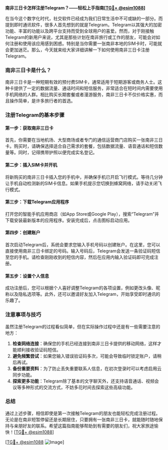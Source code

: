**南非三日卡怎样注册Telegram？——轻松上手指南[[TG💪+ @esim1088](https://t.me/s/esim1088)]**

在当今这个数字化时代，社交软件已经成为我们日常生活中不可或缺的一部分。而提到即时通讯软件，很多人首先想到的就是Telegram。Telegram以其强大的加密功能、丰富的功能以及跨平台支持而受到全球用户的喜爱。然而，对于刚接触Telegram的新用户来说，尤其是那些计划在南非旅行或工作的朋友，可能会对如何注册和使用该应用感到困惑。特别是当你需要一张南非本地的SIM卡时，可能就会更加迷茫。那么，今天就来给大家详细讲解一下如何使用南非三日卡注册Telegram。

### 南非三日卡是什么？

南非三日卡是一种短期有效的预付费SIM卡，通常适用于短期游客或商务人士。这种卡提供了一定的数据流量、通话时间和短信服务，非常适合在短时间内需要使用手机网络的人群。相比购买长期套餐或者漫游服务，南非三日卡不仅价格实惠，而且操作简单，是许多旅行者的首选。

### 注册Telegram的基本步骤

#### 第一步：获取南非三日卡

首先，你需要在当地机场、大型商场或者专门的通信运营商门店购买一张南非三日卡。购买时，请确保选择适合自己需求的套餐，包括数据流量、语音通话和短信数量等。同时，记得携带护照以便完成实名登记。

#### 第二步：插入SIM卡并开机

将新购买的南非三日卡插入您的手机中，并确保手机已开启飞行模式。等待几分钟让手机自动检测新的SIM卡信息。如果手机提示您切换到蜂窝网络，请手动关闭飞行模式。

#### 第三步：下载Telegram应用程序

打开您的智能手机应用商店（如App Store或Google Play），搜索“Telegram”并下载安装最新版本的应用程序。安装完成后，点击图标启动应用。

#### 第四步：创建账户

首次启动Telegram后，系统会要求您输入手机号码以创建账户。在这里，您可以直接使用南非三日卡绑定的号码。输入号码后，Telegram会发送一条验证码短信至您的手机。请检查刚刚收到的短信内容，然后在应用内输入验证码即可完成注册。

#### 第五步：设置个人信息

成功注册后，您可以根据个人喜好调整Telegram的各项设置，例如更改头像、昵称以及隐私选项等。此外，还可以邀请好友加入Telegram，开始享受即时通讯的乐趣了。

### 注意事项与技巧

虽然注册Telegram的过程看似简单，但在实际操作过程中还是有一些需要注意的地方：

1. **检查网络连接**：确保您的手机已经连接到南非三日卡提供的移动网络，这样才能顺利接收验证码短信。
2. **避免频繁尝试**：如果您输入错误验证码多次，可能会导致临时锁定账户，请稍后再试。
3. **备份重要资料**：为了防止丢失重要联系人信息，在初次登录时可以考虑启用云同步功能。
4. **探索更多功能**：Telegram除了基本的文字聊天外，还支持语音通话、视频会议等多种形式的交流方式，不妨多花时间去探索这些高级功能。

### 总结

通过上述步骤，相信即使是第一次接触Telegram的朋友也能轻松完成注册过程。无论是在南非短暂停留还是长期居住，只要拥有一张南非三日卡，就能随时随地保持与亲朋好友的联系。希望这篇指南能够帮助到有需要的朋友们，祝大家旅途愉快！[[TG💪+ @esim1088](https://t.me/s/esim1088)]

[[TG💪+ @esim1088](https://t.me/s/esim1088) ![Image](https://i.postimg.cc/4NQfJmqS/Snipaste-2025-05-13-00-14-12.png)]